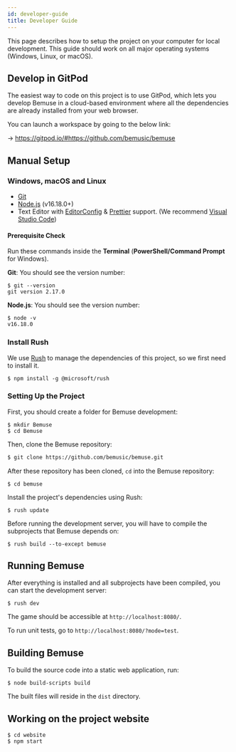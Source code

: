 ```yaml
---
id: developer-guide
title: Developer Guide
---
```


This page describes how to setup the project on your computer for local
development. This guide should work on all major operating systems (Windows,
Linux, or macOS).

## Develop in GitPod

The easiest way to code on this project is to use GitPod, which lets you develop
Bemuse in a cloud-based environment where all the dependencies are already
installed from your web browser.

You can launch a workspace by going to the below link:

&rarr; <https://gitpod.io/#https://github.com/bemusic/bemuse>

## Manual Setup

### Windows, macOS and Linux

- [Git](http://git-scm.com/)
- [Node.js](http://nodejs.org/) (v16.18.0+)
- Text Editor with [EditorConfig](http://editorconfig.org/) &
  [Prettier](https://prettier.io/) support. (We recommend
  [Visual Studio Code](https://code.visualstudio.com/))

#### Prerequisite Check

Run these commands inside the **Terminal** (**PowerShell/Command Prompt** for
Windows).

**Git**: You should see the version number:

```sh-session
$ git --version
git version 2.17.0
```

**Node.js**: You should see the version number:

```sh-session
$ node -v
v16.18.0
```

### Install Rush

We use [Rush](https://rushjs.io/) to manage the dependencies of this project, so we first need to install it.

```sh-session
$ npm install -g @microsoft/rush
```

### Setting Up the Project

First, you should create a folder for Bemuse development:

```sh-session
$ mkdir Bemuse
$ cd Bemuse
```

Then, clone the Bemuse repository:

```bash
$ git clone https://github.com/bemusic/bemuse.git
```

After these repository has been cloned, `cd` into the Bemuse repository:

```sh-session
$ cd bemuse
```

Install the project's dependencies using Rush:

```sh-session
$ rush update
```

Before running the development server, you will have to compile the subprojects that Bemuse depends on:

```sh-session
$ rush build --to-except bemuse
```

## Running Bemuse

After everything is installed and all subprojects have been compiled, you can
start the development server:

```sh-session
$ rush dev
```

The game should be accessible at `http://localhost:8080/`.

To run unit tests, go to `http://localhost:8080/?mode=test`.

## Building Bemuse

To build the source code into a static web application, run:

```sh-session
$ node build-scripts build
```

The built files will reside in the `dist` directory.

## Working on the project website

```sh-session
$ cd website
$ npm start
```
